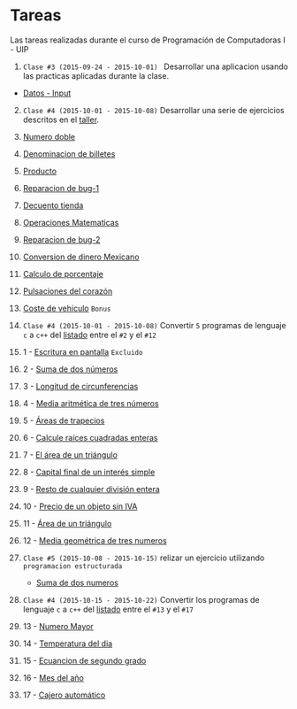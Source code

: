 # Tareas
Las tareas realizadas durante el curso de Programación de Computadoras I - UIP

1. ```Clase #3 (2015-09-24 - 2015-10-01) ``` Desarrollar una aplicacion usando las practicas aplicadas durante la clase.
  * [Datos - Input](https://github.com/jcsena/pcc/blob/master/tareas/1/print.cpp)
2.  ```Clase #4 (2015-10-01 - 2015-10-08)``` Desarrollar una serie de ejercicios descritos en el [taller](https://github.com/jcsena/pcc/blob/master/tareas/2/task.txt).
  1. [Numero doble](https://github.com/jcsena/pcc/blob/master/tareas/2/1/app.cpp)
  2. [Denominacion de billetes](https://github.com/jcsena/pcc/blob/master/tareas/2/2/app.cpp)
  3. [Producto](https://github.com/jcsena/pcc/blob/master/tareas/2/3/app.cpp)
  4. [Reparacion de bug-1](https://github.com/jcsena/pcc/blob/master/tareas/2/4/app.cpp)
  5. [Decuento tienda](https://github.com/jcsena/pcc/blob/master/tareas/2/5/app.cpp)
  6. [Operaciones Matematicas](https://github.com/jcsena/pcc/blob/master/tareas/2/6/app.cpp)
  7. [Reparacion de bug-2](https://github.com/jcsena/pcc/blob/master/tareas/2/7/app.cpp)
  8. [Conversion de dinero Mexicano](https://github.com/jcsena/pcc/blob/master/tareas/2/8/app.cpp)
  9. [Calculo de porcentaje](https://github.com/jcsena/pcc/blob/master/tareas/2/9/app.cpp)
  10. [Pulsaciones del corazón](https://github.com/jcsena/pcc/blob/master/tareas/2/10/app.cpp)
  11. [Coste de vehiculo](https://github.com/jcsena/pcc/blob/master/tareas/2/11/app.cpp) ```Bonus```
3. ```Clase #4 (2015-10-01 - 2015-10-08)``` Convertir ```5``` programas de lenguaje  ```c``` a ```c++``` del [listado](https://github.com/jcsena/pcc/blob/master/tareas/3/listado.txt) entre el ```#2``` y el ```#12```
  1. 1 - [Escritura en pantalla](https://github.com/jcsena/pcc/blob/master/tareas/3/1/app.cpp) ```Excluido```
  2. 2 - [Suma de dos números](https://github.com/jcsena/pcc/blob/master/tareas/3/2/app.cpp)
  3. 3 - [Longitud de circunferencias](https://github.com/jcsena/pcc/blob/master/tareas/3/3/app.cpp)
  4. 4 - [Media aritmética de tres números](https://github.com/jcsena/pcc/blob/master/tareas/3/4/app.cpp)
  5. 5 - [Áreas de trapecios](https://github.com/jcsena/pcc/blob/master/tareas/3/5/app.cpp)
  6. 6 - [Calcule raíces cuadradas enteras](https://github.com/jcsena/pcc/blob/master/tareas/3/6/app.cpp)
  7. 7 - [El área de un triángulo](https://github.com/jcsena/pcc/blob/master/tareas/3/7/app.cpp)
  8. 8 - [Capital final de un interés simple](https://github.com/jcsena/pcc/blob/master/tareas/3/8/app.cpp)
  9. 9 - [Resto de cualquier división entera](https://github.com/jcsena/pcc/blob/master/tareas/3/9/app.cpp)
  10. 10 - [Precio de un objeto sin IVA](https://github.com/jcsena/pcc/blob/master/tareas/3/10/app.cpp)
  11. 11 - [Área de un triángulo](https://github.com/jcsena/pcc/blob/master/tareas/3/11/app.cpp)
  12. 12 - [Media geométrica de tres numeros](https://github.com/jcsena/pcc/blob/master/tareas/3/12/app.cpp)
4.  ```Clase #5 (2015-10-08 - 2015-10-15)``` relizar un ejercicio utilizando  ```programacion estructurada```
    *	 [Suma de dos numeros](https://github.com/jcsena/pcc/blob/master/tareas/4/1/app.cpp)

3. ```Clase #4 (2015-10-15 - 2015-10-22)``` Convertir los programas de lenguaje  ```c``` a ```c++``` del [listado](https://github.com/jcsena/pcc/blob/master/tareas/3/listado.txt) entre el ```#13``` y el ```#17```
  1. 13 - [Numero Mayor](https://github.com/jcsena/pcc/blob/master/tareas/5/1/app.cpp)
  2. 14 - [Temperatura del dia](https://github.com/jcsena/pcc/blob/master/tareas/5/2/app.cpp)
  3. 15 - [Ecuancion de segundo grado](https://github.com/jcsena/pcc/blob/master/tareas/5/3/app.cpp)
  4. 16 - [Mes del año](https://github.com/jcsena/pcc/blob/master/tareas/5/4/app.cpp)
  5. 17 - [Cajero automático](https://github.com/jcsena/pcc/blob/master/tareas/5/5/app.cpp)
